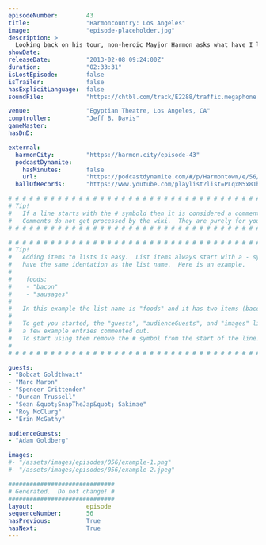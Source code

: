 ```yaml
---
episodeNumber:        43
title:                "Harmoncountry: Los Angeles"
image:                "episode-placeholder.jpg"
description: >
  Looking back on his tour, non-heroic Mayjor Harmon asks what have I learned (spoiler: he doesn't know) with friends Bobcat Goldthwait, Marc Maron and Duncan Trussell in an epic show at L.A's Egyptian Theater.
showDate:             
releaseDate:          "2013-02-08 09:24:00Z"
duration:             "02:33:31"
isLostEpisode:        false
isTrailer:            false
hasExplicitLanguage:  false
soundFile:            "https://chtbl.com/track/E2288/traffic.megaphone.fm/STA9327404085.mp3?updated=1554492541"

venue:                "Egyptian Theatre, Los Angeles, CA"
comptroller:          "Jeff B. Davis"
gameMaster:           
hasDnD:               

external:
  harmonCity:         "https://harmon.city/episode-43"
  podcastDynamite:
    hasMinutes:       false
    url:              "https://podcastdynamite.com/#/p/Harmontown/e/56/43"
  hallOfRecords:      "https://www.youtube.com/playlist?list=PLqxM5x81hNObokiYvPPxoplQwDItH96fg"

# # # # # # # # # # # # # # # # # # # # # # # # # # # # # # # # # # # # # # # # # # # # #
# Tip!
#   If a line starts with the # symbold then it is considered a comment.
#   Comments do not get processed by the wiki.  They are purely for your information.
# # # # # # # # # # # # # # # # # # # # # # # # # # # # # # # # # # # # # # # # # # # # #

# # # # # # # # # # # # # # # # # # # # # # # # # # # # # # # # # # # # # # # # # # # # #
# Tip!
#   Adding items to lists is easy.  List items always start with a - symbol and have
#   have the same identation as the list name.  Here is an example.
#
#    foods:
#    - "bacon"
#    - "sausages"
#
#   In this example the list name is "foods" and it has two items (bacon, and sausages).
#
#   To get you started, the "guests", "audienceGuests", and "images" lists below have
#   a few example entries commented out.
#   To start using them remove the # symbol from the start of the line.
#
# # # # # # # # # # # # # # # # # # # # # # # # # # # # # # # # # # # # # # # # # # # # #

guests:
- "Bobcat Goldthwait"
- "Marc Maron"
- "Spencer Crittenden"
- "Duncan Trussell"
- "Sean &quot;SnapTheJap&quot; Sakimae"
- "Roy McClurg"
- "Erin McGathy"

audienceGuests:
- "Adam Goldberg"

images:
#- "/assets/images/episodes/056/example-1.png"
#- "/assets/images/episodes/056/example-2.jpeg"

##############################
# Generated.  Do not change! #
##############################
layout:               episode
sequenceNumber:       56
hasPrevious:          True
hasNext:              True
---
```


<!-- The episode description will be rendered here -->

<!-- Add your content BELOW here -->
<!-- vvvvvvvvvvvvvvvvvvvvvvvvvvv -->




<!-- ^^^^^^^^^^^^^^^^^^^^^^^^^^^ -->
<!-- Add your content ABOVE here -->

<!-- The episode gallery will be rendered here -->